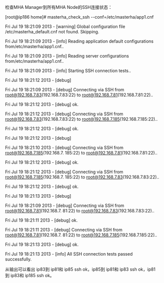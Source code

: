 

检查MHA Manager到所有MHA Node的SSH连接状态：

[root@ip186 home]# masterha_check_ssh --conf=/etc/masterha/app1.cnf

Fri Jul 19 18:21:09 2013 - [warning] Global configuration file /etc/masterha_default.cnf not found. Skipping.

Fri Jul 19 18:21:09 2013 - [info] Reading application default configurations from/etc/masterha/app1.cnf..

Fri Jul 19 18:21:09 2013 - [info] Reading server configurations from/etc/masterha/app1.cnf..

Fri Jul 19 18:21:09 2013 - [info] Starting SSH connection tests..

Fri Jul 19 18:21:12 2013 - [debug]

Fri Jul 19 18:21:09 2013 - [debug] Connecting via SSH from root@192.168.7.83(192.168.7.83:22) to root@192.168.7.81(192.168.7.81:22)..

Fri Jul 19 18:21:12 2013 - [debug] ok.

Fri Jul 19 18:21:12 2013 - [debug] Connecting via SSH from root@192.168.7.83(192.168.7.83:22) to root@192.168.7.185(192.168.7.185:22)..

Fri Jul 19 18:21:12 2013 - [debug] ok.

Fri Jul 19 18:21:12 2013 - [debug]

Fri Jul 19 18:21:10 2013 - [debug] Connecting via SSH from root@192.168.7.185(192.168.7. 185:22) to root@192.168.7.81(192.168.7.81:22)..

Fri Jul 19 18:21:12 2013 - [debug] ok.

Fri Jul 19 18:21:12 2013 - [debug] Connecting via SSH from root@192.168.7.185(192.168.7. 185:22) to root@192.168.7.83(192.168.7.83:22)..

Fri Jul 19 18:21:12 2013 - [debug] ok.

Fri Jul 19 18:21:13 2013 - [debug]

Fri Jul 19 18:21:09 2013 - [debug] Connecting via SSH from root@192.168.7.81(192.168.7. 81:22) to root@192.168.7.83(192.168.7.83:22)..

Fri Jul 19 18:21:11 2013 - [debug] ok.

Fri Jul 19 18:21:11 2013 - [debug] Connecting via SSH from root@192.168.7.81(192.168.7. 81:22) to root@192.168.7.185(192.168.7.185:22)..

Fri Jul 19 18:21:13 2013 - [debug] ok.

Fri Jul 19 18:21:13 2013 - [info] All SSH connection tests passed successfully.

从输出可以看出 ip83到 ip81和 ip85 ssh ok，ip85到 ip81和 ip83 ssh ok，ip81到 ip83和 ip185 ssh ok。



